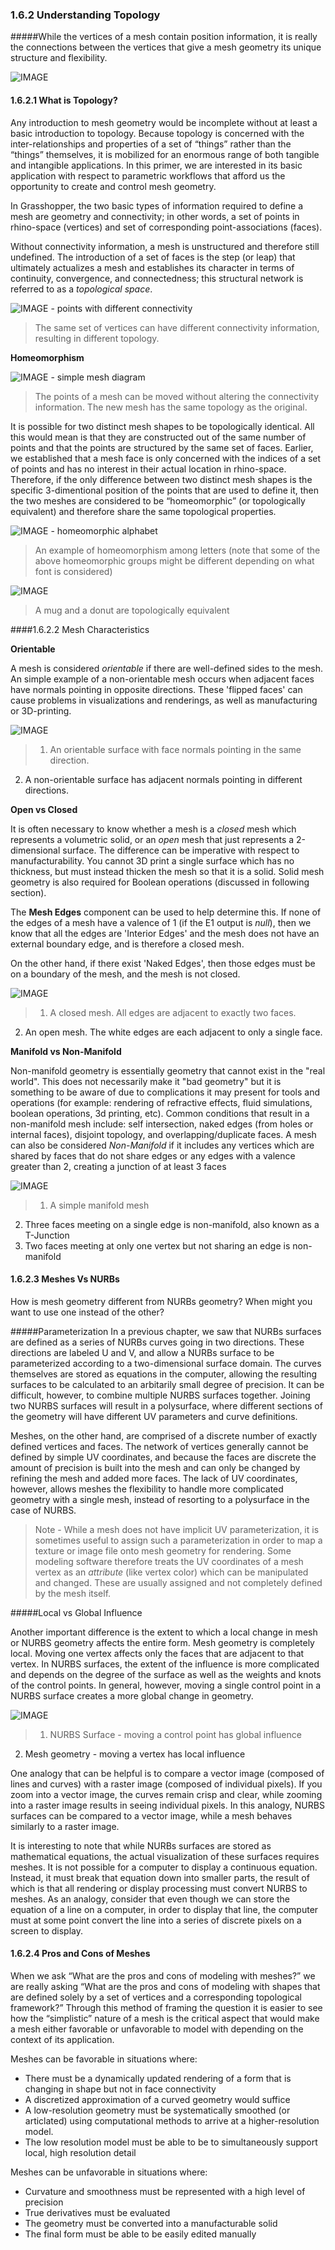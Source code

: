 ### 1.6.2 Understanding Topology

#####While the vertices of a mesh contain position information, it is really the connections between the vertices that give a mesh geometry its unique structure and flexibility. 


![IMAGE](images/1-6-2/meshMorph2.png)

#### 1.6.2.1 What is Topology?

Any introduction to mesh geometry would be incomplete without at least a basic introduction to topology. Because topology is concerned with the inter-relationships and properties of a set of “things” rather than the “things” themselves, it is mobilized for an enormous range of both tangible and intangible applications. In this primer, we are interested in its basic application with respect to parametric workflows that afford us the opportunity to create and control mesh geometry.

In Grasshopper, the two basic types of information required to define a mesh are geometry and connectivity; in other words, a set of points in rhino-space (vertices) and set of corresponding point-associations (faces).

Without connectivity information, a mesh is unstructured and therefore still undefined. The introduction of a set of faces is the step (or leap) that ultimately actualizes a mesh and establishes its character in terms of continuity, convergence, and connectedness; this structural network is referred to as a *topological space*.

![IMAGE - points with different connectivity](images/1-6-2/meshConnect.png)
>The same set of vertices can have different connectivity information, resulting in different topology.

**Homeomorphism**

![IMAGE - simple mesh diagram](images/1-6-2/meshMorph1.png)
>The points of a mesh can be moved without altering the connectivity information. The new mesh has the same topology as the original.

It is possible for two distinct mesh shapes to be topologically identical. All this would mean is that they are constructed out of the same number of points and that the points are structured by the same set of faces. Earlier, we established that a mesh face is only concerned with the indices of a set of points and has no interest in their actual location in rhino-space. Therefore, if the only difference between two distinct mesh shapes is the specific 3-dimentional position of the points that are used to define it, then the two meshes are considered to be “homeomorphic” (or topologically equivalent) and therefore share the same topological properties.

![IMAGE - homeomorphic alphabet](images/1-6-2/Alphabet_homeo.png)
>An example of homeomorphism among letters (note that some of the above homeomorphic groups might be different depending on what font is considered)

![IMAGE](images/1-6-2/Mug_and_Torus_morph.gif)
>A mug and a donut are topologically equivalent
 
 
####1.6.2.2 Mesh Characteristics

**Orientable**

A mesh is considered *orientable* if there are well-defined sides to the mesh. An simple example of a non-orientable mesh occurs when adjacent faces have normals pointing in opposite directions. These 'flipped faces' can cause problems in visualizations and renderings, as well as manufacturing or 3D-printing.

![IMAGE](images/1-6-2/orientable.png)
>1. An orientable surface with face normals pointing in the same direction.
2. A non-orientable surface has adjacent normals pointing in different directions. 

**Open vs Closed**

It is often necessary to know whether a mesh is a *closed* mesh which represents a volumetric solid, or an *open* mesh that just represents a 2-dimensional surface. The difference can be imperative with respect to manufacturability. You cannot 3D print a single surface which has no thickness, but must instead thicken the mesh so that it is a solid. Solid mesh geometry is also required for Boolean operations (discussed in following section). 

The **Mesh Edges** component can be used to help determine this. If none of the edges of a mesh have a valence of 1 (if the E1 output is *null*), then we know that all the edges are 'Interior Edges' and the mesh does not have an external boundary edge, and is therefore a closed mesh.

On the other hand, if there exist 'Naked Edges', then those edges must be on a boundary of the mesh, and the mesh is not closed.

![IMAGE](images/1-6-2/14_open-closed.png)
>1. A closed mesh. All edges are adjacent to exactly two faces.
2. An open mesh. The white edges are each adjacent to only a single face.

**Manifold vs Non-Manifold**

Non-manifold geometry is essentially geometry that cannot exist in the "real world". This does not necessarily make it "bad geometry" but it is something to be aware of due to complications it may present for tools and operations (for example: rendering of refractive effects, fluid simulations, boolean operations, 3d printing, etc). Common conditions that result in a non-manifold mesh include: self intersection, naked edges (from holes or internal faces), disjoint topology, and overlapping/duplicate faces. A mesh can also be considered *Non-Manifold* if it includes any vertices which are shared by faces that do not share edges or any edges with a valence greater than 2, creating a junction of at least 3 faces

![IMAGE](images/1-6-2/15_non-manifold.png)
>1. A simple manifold mesh
2. Three faces meeting on a single edge is non-manifold, also known as a T-Junction
3. Two faces meeting at only one vertex but not sharing an edge is non-manifold

 
#### 1.6.2.3 Meshes Vs NURBs

How is mesh geometry different from NURBs geometry? When might you want to use one instead of the other? 

#####Parameterization
In a previous chapter, we saw that NURBs surfaces are defined as a series of NURBs curves going in two directions. These directions are labeled U and V, and allow a NURBs surface to be parameterized according to a two-dimensional surface domain. The curves themselves are stored as equations in the computer, allowing the resulting surfaces to be calculated to an arbitarily small degree of precision. It can be difficult, however, to combine multiple NURBS surfaces together. Joining two NURBS surfaces will result in a polysurface, where different sections of the geometry will have different UV parameters and curve definitions.

Meshes, on the other hand, are comprised of a discrete number of exactly defined vertices and faces. The network of vertices generally cannot be defined by simple UV coordinates, and because the faces are discrete the amount of precision is built into the mesh and can only be changed by refining the mesh and added more faces. The lack of UV coordinates, however, allows meshes the flexibility to handle more complicated geometry with a single mesh, instead of resorting to a polysurface in the case of NURBS.

>Note - While a mesh does not have implicit UV parameterization, it is sometimes useful to assign such a parameterization in order to map a texture or image file onto mesh geometry for rendering. Some modeling software therefore treats the UV coordinates of a mesh vertex as an *attribute* (like vertex color) which can be manipulated and changed. These are usually assigned and not completely defined by the mesh itself.


#####Local vs Global Influence

Another important difference is the extent to which a local change in mesh or NURBS geometry affects the entire form. Mesh geometry is completely local. Moving one vertex affects only the faces that are adjacent to that vertex. In NURBS surfaces, the extent of the influence is more complicated and depends on the degree of the surface as well as the weights and knots of the control points. In general, however, moving a single control point in a NURBS surface creates a more global change in geometry.

![IMAGE](images/1-6-2/NURBSvsMESH-02.jpg)
>1. NURBS Surface - moving a control point has global influence
2. Mesh geometry - moving a vertex has local influence

One analogy that can be helpful is to compare a vector image (composed of lines and curves) with a raster image (composed of individual pixels). If you zoom into a vector image, the curves remain crisp and clear, while zooming into a raster image results in seeing individual pixels. In this analogy, NURBS surfaces can be compared to a vector image, while a mesh behaves similarly to a raster image.

It is interesting to note that while NURBs surfaces are stored as mathematical equations, the actual visualization of these surfaces requires meshes. It is not possible for a computer to display a continuous equation. Instead, it must break that equation down into smaller parts, the result of which is that all rendering or display processing must convert NURBS to meshes. As an analogy, consider that even though we can store the equation of a line on a computer, in order to display that line, the computer must at some point convert the line into a series of discrete pixels on a screen to display. 

#### 1.6.2.4 Pros and Cons of Meshes

When we ask “What are the pros and cons of modeling with meshes?” we are really asking “What are the pros and cons of modeling with shapes that are defined solely by a set of vertices and a corresponding topological framework?” Through this method of framing the question it is easier to see how the “simplistic” nature of a mesh is the critical aspect that would make a mesh either favorable or unfavorable to model with depending on the context of its application.


Meshes can be favorable in situations where:

- There must be a dynamically updated rendering of a form that is changing in shape but not in face connectivity
- A discretized approximation of a curved geometry would suffice
- A low-resolution geometry must be systematically smoothed (or articlated) using computational methods to arrive at a higher-resolution model.
- The low resolution model must be able to be to simultaneously support local, high resolution detail


Meshes can be unfavorable in situations where:

- Curvature and smoothness must be represented with a high level of precision
- True derivatives must be evaluated
- The geometry must be converted into a manufacturable solid
- The final form must be able to be easily edited manually

 



